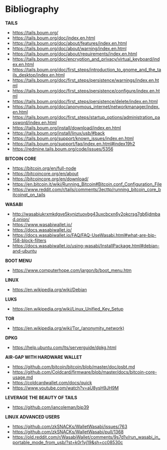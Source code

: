 # Bibliography

**TAILS**
* https://tails.boum.org/  
* https://tails.boum.org/doc/index.en.html
* https://tails.boum.org/doc/about/features/index.en.html  
* https://tails.boum.org/doc/about/warning/index.en.html
* https://tails.boum.org/doc/about/requirements/index.en.html
* https://tails.boum.org/doc/encryption_and_privacy/virtual_keyboard/index.en.html
* https://tails.boum.org/doc/first_steps/introduction_to_gnome_and_the_tails_desktop/index.en.html
* https://tails.boum.org/doc/first_steps/persistence/warnings/index.en.html
* https://tails.boum.org/doc/first_steps/persistence/configure/index.en.html
* https://tails.boum.org/doc/first_steps/persistence/delete/index.en.html
* https://tails.boum.org/doc/anonymous_internet/networkmanager/index.en.html
* https://tails.boum.org/doc/first_steps/startup_options/administration_password/index.en.html
* https://tails.boum.org/install/download/index.en.html  
* https://tails.boum.org/install/linux/usb/#back
* https://tails.boum.org/support/known_issues/index.en.html
* https://tails.boum.org/support/faq/index.en.html#index19h2
* https://redmine.tails.boum.org/code/issues/5356

**BITCOIN CORE**

* https://bitcoin.org/en/full-node
* https://bitcoincore.org/en/about
* https://bitcoincore.org/en/download/
* https://en.bitcoin.it/wiki/Running_Bitcoin#Bitcoin.conf_Configuration_File
* https://www.reddit.com/r/tails/comments/3ecttp/running_bitcoin_core_bitcoinqt_on_tails

**WASABI**

* http://wasabiukrxmkdgve5kynjztuovbg43uxcbcxn6y2okcrsg7gb6jdmbad.onion/
* https://www.wasabiwallet.io/
* https://docs.wasabiwallet.io/
* https://docs.wasabiwallet.io/FAQ/FAQ-UseWasabi.html#what-are-bip-158-block-filters
* https://docs.wasabiwallet.io/using-wasabi/InstallPackage.html#debian-and-ubuntu

**BOOT MENU**

* https://www.computerhope.com/jargon/b/boot_menu.htm

**LINUX**

* https://en.wikipedia.org/wiki/Debian

**LUKS**

* https://en.wikipedia.org/wiki/Linux_Unified_Key_Setup

**TOR**

* https://en.wikipedia.org/wiki/Tor_(anonymity_network)

**DPKG**

* https://help.ubuntu.com/lts/serverguide/dpkg.html

**AIR-GAP WITH HARDWARE WALLET**

* https://github.com/bitcoin/bitcoin/blob/master/doc/psbt.md
* https://github.com/Coldcard/firmware/blob/master/docs/bitcoin-core-usage.md
* https://coldcardwallet.com/docs/quick
* https://www.youtube.com/watch?v=aU8ysH9JH9M

**LEVERAGE THE BEAUTY OF TAILS**

* https://github.com/iancoleman/bip39

**LINUX ADVANCED USERS**

* https://github.com/zkSNACKs/WalletWasabi/issues/763
* https://github.com/zkSNACKs/WalletWasabi/pull/1368
* https://old.reddit.com/r/WasabiWallet/comments/9s7d1v/run_wasabi_in_portable_mode_from_usb/?st=k0r1vj19&sh=cc08530c  
